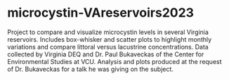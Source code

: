 # microcystin-VAreservoirs2023
Project to compare and visualize microcystin levels in several Virginia reservoirs.  Includes box-whisker and scatter plots to highlight monthly variations and compare littoral versus lacustrine concentrations. Data collected by Virginia DEQ and Dr. Paul Bukaveckas of the Center for Environmental Studies at VCU. Analysis and plots produced at the request of Dr. Bukaveckas for a talk he was giving on the subject.
